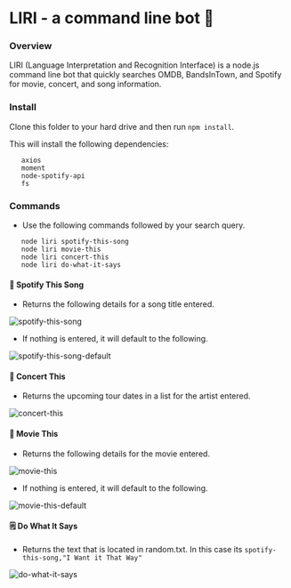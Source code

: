 # LIRI - a command line bot 🤖

### Overview 
LIRI (Language Interpretation and Recognition Interface) is a node.js command line bot that quickly searches OMDB, BandsInTown, and Spotify for movie, concert, and song information.

### Install
Clone this folder to your hard drive and then run 
```npm install```.

This will install the following dependencies:
```dotenv
   axios
   moment
   node-spotify-api
   fs
```


### Commands
* Use the following commands followed by your search query.
```
   node liri spotify-this-song 
   node liri movie-this 
   node liri concert-this 
   node liri do-what-it-says
```

#### 🎵 Spotify This Song 
* Returns the following details for a song title entered.

![spotify-this-song](https://media.giphy.com/media/iOyvyUUv4iswBs0YFo/giphy.gif)

* If nothing is entered, it will default to the following.

![spotify-this-song-default](https://media.giphy.com/media/1BfScEKilyculMg9Td/giphy.gif)

#### 🎺 Concert This 
* Returns the upcoming tour dates in a list for the artist entered.

![concert-this](https://media.giphy.com/media/NVmIVsl6nzAaBecLqY/giphy.gif)

#### 🍿 Movie This 
* Returns the following details for the movie entered.

![movie-this](https://media.giphy.com/media/7E5hQbLSk3ZcJ0WV6q/giphy.gif)

* If nothing is entered, it will default to the following.

![movie-this-default](https://media.giphy.com/media/nbaKTJsh0L5IkQ00tS/giphy.gif)

#### 🗒️ Do What It Says 
* Returns the text that is located in random.txt. In this case its 
```spotify-this-song,"I Want it That Way"```

![do-what-it-says](https://media.giphy.com/media/65R0TGG5ORnfxr8Ifx/giphy.gif)